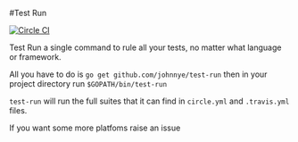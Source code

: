 #Test Run

[![Circle CI](https://circleci.com/gh/johnnye/test-run.svg?style=svg)](https://circleci.com/gh/johnnye/test-run)

Test Run a single command to rule all your tests, no matter what language or framework.

All you have to do is `go get github.com/johnnye/test-run` then in your project directory run `$GOPATH/bin/test-run`

`test-run` will run the full suites that it can find in `circle.yml` and `.travis.yml` files.
   
If you want some more platfoms raise an issue
